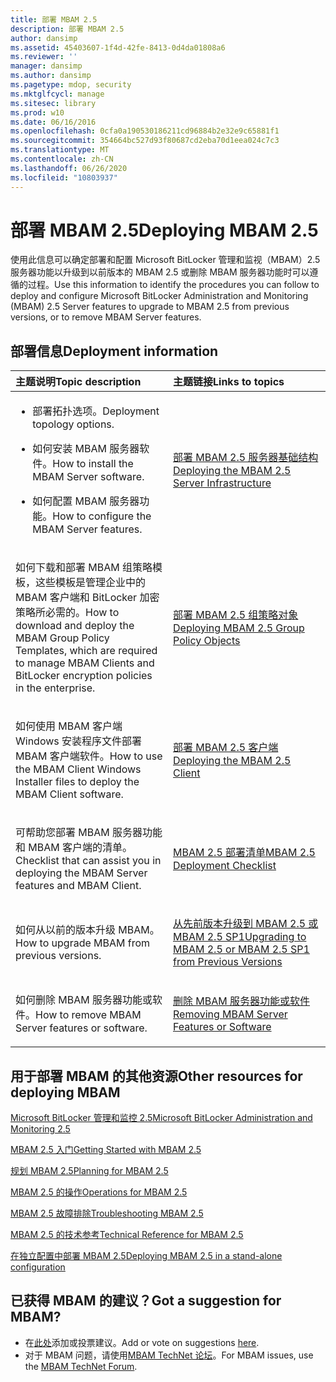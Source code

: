 ```yaml
---
title: 部署 MBAM 2.5
description: 部署 MBAM 2.5
author: dansimp
ms.assetid: 45403607-1f4d-42fe-8413-0d4da01808a6
ms.reviewer: ''
manager: dansimp
ms.author: dansimp
ms.pagetype: mdop, security
ms.mktglfcycl: manage
ms.sitesec: library
ms.prod: w10
ms.date: 06/16/2016
ms.openlocfilehash: 0cfa0a190530186211cd96884b2e32e9c65881f1
ms.sourcegitcommit: 354664bc527d93f80687cd2eba70d1eea024c7c3
ms.translationtype: MT
ms.contentlocale: zh-CN
ms.lasthandoff: 06/26/2020
ms.locfileid: "10803937"
---
```

# <span data-ttu-id="4e5d8-103">部署 MBAM 2.5</span><span class="sxs-lookup"><span data-stu-id="4e5d8-103">Deploying MBAM 2.5</span></span>


<span data-ttu-id="4e5d8-104">使用此信息可以确定部署和配置 Microsoft BitLocker 管理和监视（MBAM）2.5 服务器功能以升级到以前版本的 MBAM 2.5 或删除 MBAM 服务器功能时可以遵循的过程。</span><span class="sxs-lookup"><span data-stu-id="4e5d8-104">Use this information to identify the procedures you can follow to deploy and configure Microsoft BitLocker Administration and Monitoring (MBAM) 2.5 Server features to upgrade to MBAM 2.5 from previous versions, or to remove MBAM Server features.</span></span>

## <span data-ttu-id="4e5d8-105">部署信息</span><span class="sxs-lookup"><span data-stu-id="4e5d8-105">Deployment information</span></span>


<table>
<colgroup>
<col width="50%" />
<col width="50%" />
</colgroup>
<thead>
<tr class="header">
<th align="left"><span data-ttu-id="4e5d8-106">主题说明</span><span class="sxs-lookup"><span data-stu-id="4e5d8-106">Topic description</span></span></th>
<th align="left"><span data-ttu-id="4e5d8-107">主题链接</span><span class="sxs-lookup"><span data-stu-id="4e5d8-107">Links to topics</span></span></th>
</tr>
</thead>
<tbody>
<tr class="odd">
<td align="left"><ul>
<li><p><span data-ttu-id="4e5d8-108">部署拓扑选项。</span><span class="sxs-lookup"><span data-stu-id="4e5d8-108">Deployment topology options.</span></span></p></li>
<li><p><span data-ttu-id="4e5d8-109">如何安装 MBAM 服务器软件。</span><span class="sxs-lookup"><span data-stu-id="4e5d8-109">How to install the MBAM Server software.</span></span></p></li>
<li><p><span data-ttu-id="4e5d8-110">如何配置 MBAM 服务器功能。</span><span class="sxs-lookup"><span data-stu-id="4e5d8-110">How to configure the MBAM Server features.</span></span></p></li>
</ul></td>
<td align="left"><p><a href="deploying-the-mbam-25-server-infrastructure.md" data-raw-source="[Deploying the MBAM 2.5 Server Infrastructure](deploying-the-mbam-25-server-infrastructure.md)"><span data-ttu-id="4e5d8-111">部署 MBAM 2.5 服务器基础结构</span><span class="sxs-lookup"><span data-stu-id="4e5d8-111">Deploying the MBAM 2.5 Server Infrastructure</span></span></a></p></td>
</tr>
<tr class="even">
<td align="left"><p><span data-ttu-id="4e5d8-112">如何下载和部署 MBAM 组策略模板，这些模板是管理企业中的 MBAM 客户端和 BitLocker 加密策略所必需的。</span><span class="sxs-lookup"><span data-stu-id="4e5d8-112">How to download and deploy the MBAM Group Policy Templates, which are required to manage MBAM Clients and BitLocker encryption policies in the enterprise.</span></span></p></td>
<td align="left"><p><a href="deploying-mbam-25-group-policy-objects.md" data-raw-source="[Deploying MBAM 2.5 Group Policy Objects](deploying-mbam-25-group-policy-objects.md)"><span data-ttu-id="4e5d8-113">部署 MBAM 2.5 组策略对象</span><span class="sxs-lookup"><span data-stu-id="4e5d8-113">Deploying MBAM 2.5 Group Policy Objects</span></span></a></p></td>
</tr>
<tr class="odd">
<td align="left"><p><span data-ttu-id="4e5d8-114">如何使用 MBAM 客户端 Windows 安装程序文件部署 MBAM 客户端软件。</span><span class="sxs-lookup"><span data-stu-id="4e5d8-114">How to use the MBAM Client Windows Installer files to deploy the MBAM Client software.</span></span></p></td>
<td align="left"><p><a href="deploying-the-mbam-25-client.md" data-raw-source="[Deploying the MBAM 2.5 Client](deploying-the-mbam-25-client.md)"><span data-ttu-id="4e5d8-115">部署 MBAM 2.5 客户端</span><span class="sxs-lookup"><span data-stu-id="4e5d8-115">Deploying the MBAM 2.5 Client</span></span></a></p></td>
</tr>
<tr class="even">
<td align="left"><p><span data-ttu-id="4e5d8-116">可帮助您部署 MBAM 服务器功能和 MBAM 客户端的清单。</span><span class="sxs-lookup"><span data-stu-id="4e5d8-116">Checklist that can assist you in deploying the MBAM Server features and MBAM Client.</span></span></p></td>
<td align="left"><p><a href="mbam-25-deployment-checklist.md" data-raw-source="[MBAM 2.5 Deployment Checklist](mbam-25-deployment-checklist.md)"><span data-ttu-id="4e5d8-117">MBAM 2.5 部署清单</span><span class="sxs-lookup"><span data-stu-id="4e5d8-117">MBAM 2.5 Deployment Checklist</span></span></a></p></td>
</tr>
<tr class="odd">
<td align="left"><p><span data-ttu-id="4e5d8-118">如何从以前的版本升级 MBAM。</span><span class="sxs-lookup"><span data-stu-id="4e5d8-118">How to upgrade MBAM from previous versions.</span></span></p></td>
<td align="left"><p><a href="upgrading-to-mbam-25-or-mbam-25-sp1-from-previous-versions.md" data-raw-source="[Upgrading to MBAM 2.5 or MBAM 2.5 SP1 from Previous Versions](upgrading-to-mbam-25-or-mbam-25-sp1-from-previous-versions.md)"><span data-ttu-id="4e5d8-119">从先前版本升级到 MBAM 2.5 或 MBAM 2.5 SP1</span><span class="sxs-lookup"><span data-stu-id="4e5d8-119">Upgrading to MBAM 2.5 or MBAM 2.5 SP1 from Previous Versions</span></span></a></p></td>
</tr>
<tr class="even">
<td align="left"><p><span data-ttu-id="4e5d8-120">如何删除 MBAM 服务器功能或软件。</span><span class="sxs-lookup"><span data-stu-id="4e5d8-120">How to remove MBAM Server features or software.</span></span></p></td>
<td align="left"><p><a href="removing-mbam-server-features-or-software.md" data-raw-source="[Removing MBAM Server Features or Software](removing-mbam-server-features-or-software.md)"><span data-ttu-id="4e5d8-121">删除 MBAM 服务器功能或软件</span><span class="sxs-lookup"><span data-stu-id="4e5d8-121">Removing MBAM Server Features or Software</span></span></a></p></td>
</tr>
</tbody>
</table>

 

## <span data-ttu-id="4e5d8-122">用于部署 MBAM 的其他资源</span><span class="sxs-lookup"><span data-stu-id="4e5d8-122">Other resources for deploying MBAM</span></span>


[<span data-ttu-id="4e5d8-123">Microsoft BitLocker 管理和监控 2.5</span><span class="sxs-lookup"><span data-stu-id="4e5d8-123">Microsoft BitLocker Administration and Monitoring 2.5</span></span>](index.md)

[<span data-ttu-id="4e5d8-124">MBAM 2.5 入门</span><span class="sxs-lookup"><span data-stu-id="4e5d8-124">Getting Started with MBAM 2.5</span></span>](getting-started-with-mbam-25.md)

[<span data-ttu-id="4e5d8-125">规划 MBAM 2.5</span><span class="sxs-lookup"><span data-stu-id="4e5d8-125">Planning for MBAM 2.5</span></span>](planning-for-mbam-25.md)

[<span data-ttu-id="4e5d8-126">MBAM 2.5 的操作</span><span class="sxs-lookup"><span data-stu-id="4e5d8-126">Operations for MBAM 2.5</span></span>](operations-for-mbam-25.md)

[<span data-ttu-id="4e5d8-127">MBAM 2.5 故障排除</span><span class="sxs-lookup"><span data-stu-id="4e5d8-127">Troubleshooting MBAM 2.5</span></span>](troubleshooting-mbam-25.md)

[<span data-ttu-id="4e5d8-128">MBAM 2.5 的技术参考</span><span class="sxs-lookup"><span data-stu-id="4e5d8-128">Technical Reference for MBAM 2.5</span></span>](technical-reference-for-mbam-25.md)

[<span data-ttu-id="4e5d8-129">在独立配置中部署 MBAM 2.5</span><span class="sxs-lookup"><span data-stu-id="4e5d8-129">Deploying MBAM 2.5 in a stand-alone configuration</span></span>](https://support.microsoft.com/kb/3046555)

## <span data-ttu-id="4e5d8-130">已获得 MBAM 的建议？</span><span class="sxs-lookup"><span data-stu-id="4e5d8-130">Got a suggestion for MBAM?</span></span>
- <span data-ttu-id="4e5d8-131">在[此处](http://mbam.uservoice.com/forums/268571-microsoft-bitlocker-administration-and-monitoring)添加或投票建议。</span><span class="sxs-lookup"><span data-stu-id="4e5d8-131">Add or vote on suggestions [here](http://mbam.uservoice.com/forums/268571-microsoft-bitlocker-administration-and-monitoring).</span></span> 
- <span data-ttu-id="4e5d8-132">对于 MBAM 问题，请使用[MBAM TechNet 论坛](https://social.technet.microsoft.com/Forums/home?forum=mdopmbam)。</span><span class="sxs-lookup"><span data-stu-id="4e5d8-132">For MBAM issues, use the [MBAM TechNet Forum](https://social.technet.microsoft.com/Forums/home?forum=mdopmbam).</span></span>

 

 





